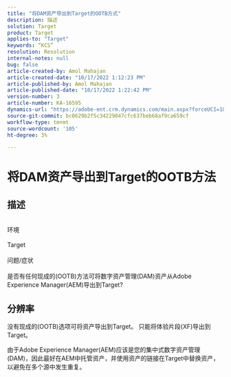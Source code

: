 ```yaml
---
title: "将DAM资产导出到Target的OOTB方式"
description: 描述
solution: Target
product: Target
applies-to: "Target"
keywords: “KCS”
resolution: Resolution
internal-notes: null
bug: false
article-created-by: Amol Mahajan
article-created-date: "10/17/2022 1:12:23 PM"
article-published-by: Amol Mahajan
article-published-date: "10/17/2022 1:22:42 PM"
version-number: 3
article-number: KA-16595
dynamics-url: "https://adobe-ent.crm.dynamics.com/main.aspx?forceUCI=1&pagetype=entityrecord&etn=knowledgearticle&id=7957cc50-1d4e-ed11-bba2-002248086cae"
source-git-commit: bc0629b2f5c34229047cfc637beb68af9ca659cf
workflow-type: tm+mt
source-wordcount: '105'
ht-degree: 3%

---
```


# 将DAM资产导出到Target的OOTB方法

## 描述

<br>环境<br><br>
Target
<br><br>问题/症状<br><br>是否有任何现成的(OOTB)方法可将数字资产管理(DAM)资产从Adobe Experience Manager(AEM)导出到Target?<br>

## 分辨率


没有现成的(OOTB)选项可将资产导出到Target。 只能将体验片段(XF)导出到Target。

由于Adobe Experience Manager(AEM)应该是您的集中式数字资产管理(DAM)，因此最好在AEM中托管资产，并使用资产的链接在Target中替换资产，以避免在多个源中发生重复。
